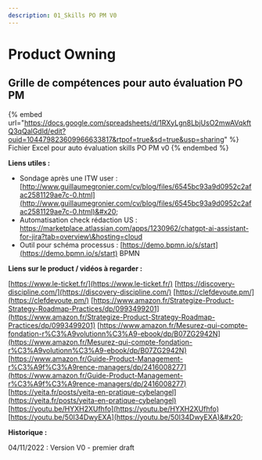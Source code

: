 ```yaml
---
description: 01_Skills PO PM V0
---
```


# Product Owning

## Grille de compétences pour auto évaluation PO PM&#x20;

{% embed url="https://docs.google.com/spreadsheets/d/1RXyLgn8LbjUsO2mwAVqkftQ3qQalGdld/edit?ouid=104479823609966633817&rtpof=true&sd=true&usp=sharing" %}
Fichier Excel pour auto évaluation skills PO PM v0&#x20;
{% endembed %}

**Liens utiles :**&#x20;

* Sondage après une ITW user : [http://www.guillaumegronier.com/cv/blog/files/6545bc93a9d0952c2afac2581129ae7c-0.html](http://www.guillaumegronier.com/cv/blog/files/6545bc93a9d0952c2afac2581129ae7c-0.html)&#x20;
* Automatisation check rédaction US : https://marketplace.atlassian.com/apps/1230962/chatgpt-ai-assistant-for-jira?tab=overview\&hosting=cloud  &#x20;
* Outil pour schéma processus : [https://demo.bpmn.io/s/start](https://demo.bpmn.io/s/start) BPMN

**Liens sur le product / vidéos à regarder :**&#x20;

[https://www.le-ticket.fr/](https://www.le-ticket.fr/) [https://discovery-discipline.com/](https://discovery-discipline.com/) [https://clefdevoute.pm/](https://clefdevoute.pm/) [https://www.amazon.fr/Strategize-Product-Strategy-Roadmap-Practices/dp/0993499201](https://www.amazon.fr/Strategize-Product-Strategy-Roadmap-Practices/dp/0993499201) [https://www.amazon.fr/Mesurez-qui-compte-fondation-r%C3%A9volutionn%C3%A9-ebook/dp/B07ZG2942N](https://www.amazon.fr/Mesurez-qui-compte-fondation-r%C3%A9volutionn%C3%A9-ebook/dp/B07ZG2942N) [https://www.amazon.fr/Guide-Product-Management-r%C3%A9f%C3%A9rence-managers/dp/2416008277](https://www.amazon.fr/Guide-Product-Management-r%C3%A9f%C3%A9rence-managers/dp/2416008277) [https://yeita.fr/posts/yeita-en-pratique-cybelangel](https://yeita.fr/posts/yeita-en-pratique-cybelangel) [https://youtu.be/HYXH2XUfhfo](https://youtu.be/HYXH2XUfhfo) [https://youtu.be/50I34DwyEXA](https://youtu.be/50I34DwyEXA)&#x20;





**Historique :**&#x20;

04/11/2022 : Version V0 - premier draft&#x20;



